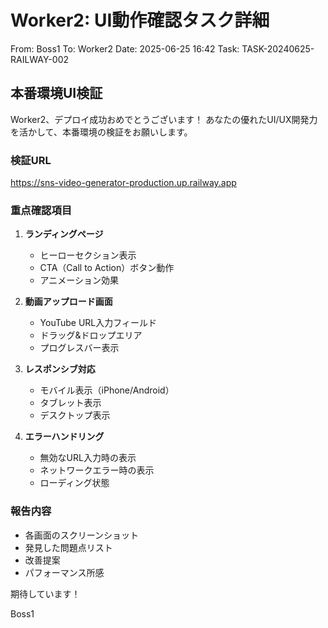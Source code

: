 # Worker2: UI動作確認タスク詳細

From: Boss1
To: Worker2
Date: 2025-06-25 16:42
Task: TASK-20240625-RAILWAY-002

## 本番環境UI検証

Worker2、デプロイ成功おめでとうございます！
あなたの優れたUI/UX開発力を活かして、本番環境の検証をお願いします。

### 検証URL
https://sns-video-generator-production.up.railway.app

### 重点確認項目

1. **ランディングページ**
   - ヒーローセクション表示
   - CTA（Call to Action）ボタン動作
   - アニメーション効果

2. **動画アップロード画面**
   - YouTube URL入力フィールド
   - ドラッグ&ドロップエリア
   - プログレスバー表示

3. **レスポンシブ対応**
   - モバイル表示（iPhone/Android）
   - タブレット表示
   - デスクトップ表示

4. **エラーハンドリング**
   - 無効なURL入力時の表示
   - ネットワークエラー時の表示
   - ローディング状態

### 報告内容

- 各画面のスクリーンショット
- 発見した問題点リスト
- 改善提案
- パフォーマンス所感

期待しています！

Boss1
